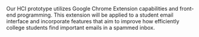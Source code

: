 Our HCI prototype utilizes Google Chrome Extension capabilities and front-end programming.
This extension will be applied to a student email interface and incorporate features that
aim to improve how efficiently college students find important emails in a spammed inbox.
